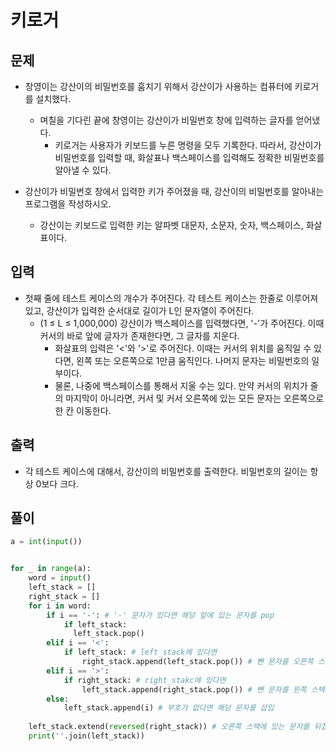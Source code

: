 # 키로거

## 문제

- 창영이는 강산이의 비밀번호를 훔치기 위해서 강산이가 사용하는 컴퓨터에 키로거를 설치했다. 
  - 며칠을 기다린 끝에 창영이는 강산이가 비밀번호 창에 입력하는 글자를 얻어냈다.
    - 키로거는 사용자가 키보드를 누른 명령을 모두 기록한다. 따라서, 강산이가 비밀번호를 입력할 때, 화살표나 백스페이스를 입력해도 정확한 비밀번호를 알아낼 수 있다. 

- 강산이가 비밀번호 창에서 입력한 키가 주어졌을 때, 강산이의 비밀번호를 알아내는 프로그램을 작성하시오. 
  - 강산이는 키보드로 입력한 키는 알파벳 대문자, 소문자, 숫자, 백스페이스, 화살표이다.

## 입력

- 첫째 줄에 테스트 케이스의 개수가 주어진다. 각 테스트 케이스는 한줄로 이루어져 있고, 강산이가 입력한 순서대로 길이가 L인 문자열이 주어진다. 
  - (1 ≤ L ≤ 1,000,000) 강산이가 백스페이스를 입력했다면, '-'가 주어진다. 이때 커서의 바로 앞에 글자가 존재한다면, 그 글자를 지운다. 
    - 화살표의 입력은 '<'와 '>'로 주어진다. 이때는 커서의 위치를 움직일 수 있다면, 왼쪽 또는 오른쪽으로 1만큼 움직인다. 나머지 문자는 비밀번호의 일부이다. 
    - 물론, 나중에 백스페이스를 통해서 지울 수는 있다. 만약 커서의 위치가 줄의 마지막이 아니라면, 커서 및 커서 오른쪽에 있는 모든 문자는 오른쪽으로 한 칸 이동한다.

## 출력

- 각 테스트 케이스에 대해서, 강산이의 비밀번호를 출력한다. 비밀번호의 길이는 항상 0보다 크다.

## 풀이

``` Python
a = int(input())


for _ in range(a):
    word = input()
    left_stack = [] 
    right_stack = []
    for i in word:
        if i == '-': # '-' 문자가 있다면 해당 앞에 있는 문자를 pop
            if left_stack:
              left_stack.pop()
        elif i == '<':
            if left_stack: # left_stack에 있다면
                right_stack.append(left_stack.pop()) # 뺀 문자를 오른쪽 스택으로 이동
        elif i == '>':
            if right_stack: # right_stakc에 있다면
                left_stack.append(right_stack.pop()) # 뺀 문자를 왼쪽 스택으로 이동
        else:
            left_stack.append(i) # 부호가 없다면 해당 문자를 삽입
    
    left_stack.extend(reversed(right_stack)) # 오른쪽 스택에 있는 문자를 뒤집어서 왼쪽 배열이랑 합친다.
    print(''.join(left_stack))
```


